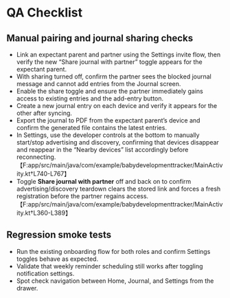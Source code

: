 # QA Checklist

## Manual pairing and journal sharing checks
- Link an expectant parent and partner using the Settings invite flow, then verify the new “Share journal with partner” toggle appears for the expectant parent.
- With sharing turned off, confirm the partner sees the blocked journal message and cannot add entries from the Journal screen.
- Enable the share toggle and ensure the partner immediately gains access to existing entries and the add-entry button.
- Create a new journal entry on each device and verify it appears for the other after syncing.
- Export the journal to PDF from the expectant parent’s device and confirm the generated file contains the latest entries.
- In Settings, use the developer controls at the bottom to manually start/stop advertising and discovery, confirming that devices disappear and reappear in the “Nearby devices” list accordingly before reconnecting.【F:app/src/main/java/com/example/babydevelopmenttracker/MainActivity.kt†L740-L767】
- Toggle **Share journal with partner** off and back on to confirm advertising/discovery teardown clears the stored link and forces a fresh registration before the partner regains access.【F:app/src/main/java/com/example/babydevelopmenttracker/MainActivity.kt†L360-L389】

## Regression smoke tests
- Run the existing onboarding flow for both roles and confirm Settings toggles behave as expected.
- Validate that weekly reminder scheduling still works after toggling notification settings.
- Spot check navigation between Home, Journal, and Settings from the drawer.
